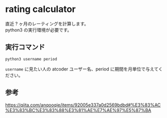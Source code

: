 # rating calculator
直近 ? ヶ月のレーティングを計算します。  
python3 の実行環境が必要です。  

## 実行コマンド
```
python3 username period
```
`username` に見たい人の atcoder ユーザー名、period に期間を月単位で与えてください。

## 参考

https://qiita.com/anqooqie/items/92005e337a0d2569bdbd#%E3%83%AC%E3%83%BC%E3%83%88%E3%81%AE%E7%AE%97%E5%87%BA
